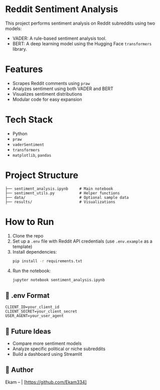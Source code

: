 # Reddit Sentiment Analysis

This project performs sentiment analysis on Reddit subreddits using two models:
- VADER: A rule-based sentiment analysis tool.
- BERT: A deep learning model using the Hugging Face `transformers` library.

# Features
- Scrapes Reddit comments using `praw`
- Analyzes sentiment using both VADER and BERT
- Visualizes sentiment distributions
- Modular code for easy expansion


# Tech Stack
- Python
- `praw`
- `vaderSentiment`
- `transformers`
- `matplotlib`, `pandas`

# Project Structure
```
├── sentiment_analysis.ipynb     # Main notebook
├── sentiment_utils.py           # Helper functions
├── data/                        # Optional sample data
├── results/                     # Visualizations
```

# How to Run
1. Clone the repo
2. Set up a `.env` file with Reddit API credentials (use `.env.example` as a template)
3. Install dependencies:
    ```bash
    pip install -r requirements.txt
    ```
4. Run the notebook:
    ```bash
    jupyter notebook sentiment_analysis.ipynb
    ```

## 🔐 .env Format
```env
CLIENT_ID=your_client_id
CLIENT_SECRET=your_client_secret
USER_AGENT=your_user_agent
```

## 🧪 Future Ideas
- Compare more sentiment models
- Analyze specific political or niche subreddits
- Build a dashboard using Streamlit

## 📌 Author
Ekam –  | [https://github.com/Ekam334]

